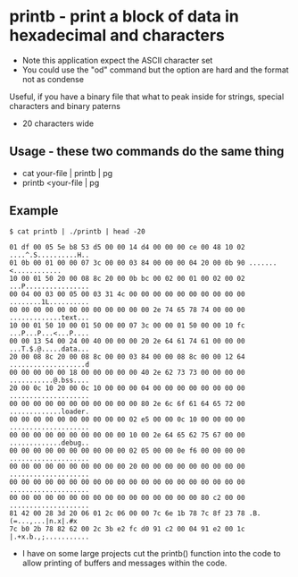# printb - print a block of data in hexadecimal and characters
- Note this application expect the ASCII character set
- You could use the "od" command but the option are hard and the format not as condense

Useful, if you have a binary file that what to peak inside for strings, special characters and binary paterns
- 20 characters wide


## Usage - these two commands do the same thing
- cat your-file | printb | pg
- printb <your-file | pg


## Example
```
$ cat printb | ./printb | head -20                                                                                                          

01 df 00 05 5e b8 53 d5 00 00 14 d4 00 00 00 ce 00 48 10 02 ....^.S..........H..
01 0b 00 01 00 00 07 3c 00 00 03 84 00 00 00 04 20 00 0b 90 .......<............
10 00 01 50 20 00 08 8c 20 00 0b bc 00 02 00 01 00 02 00 02 ...P................
00 04 00 03 00 05 00 03 31 4c 00 00 00 00 00 00 00 00 00 00 ........1L..........
00 00 00 00 00 00 00 00 00 00 00 00 2e 74 65 78 74 00 00 00 .............text...
10 00 01 50 10 00 01 50 00 00 07 3c 00 00 01 50 00 00 10 fc ...P...P...<...P....
00 00 13 54 00 24 00 40 00 00 00 20 2e 64 61 74 61 00 00 00 ...T.$.@.....data...
20 00 08 8c 20 00 08 8c 00 00 03 84 00 00 08 8c 00 00 12 64 ...................d
00 00 00 00 00 18 00 00 00 00 00 40 2e 62 73 73 00 00 00 00 ...........@.bss....
20 00 0c 10 20 00 0c 10 00 00 00 04 00 00 00 00 00 00 00 00 ....................
00 00 00 00 00 00 00 00 00 00 00 80 2e 6c 6f 61 64 65 72 00 .............loader.
00 00 00 00 00 00 00 00 00 00 02 e5 00 00 0c 10 00 00 00 00 ....................
00 00 00 00 00 00 00 00 00 00 10 00 2e 64 65 62 75 67 00 00 .............debug..
00 00 00 00 00 00 00 00 00 00 02 05 00 00 0e f6 00 00 00 00 ....................
00 00 00 00 00 00 00 00 00 00 20 00 00 00 00 00 00 00 00 00 ....................
00 00 00 00 00 00 00 00 00 00 00 00 00 00 00 00 00 00 00 00 ....................
00 00 00 00 00 00 00 00 00 00 00 00 00 00 00 00 80 c2 00 00 ....................
81 42 00 28 3d 20 06 01 2c 06 00 00 7c 6e 1b 78 7c 8f 23 78 .B.(=...,...|n.x|.#x
7c b0 2b 78 82 62 00 2c 3b e2 fc d0 91 c2 00 04 91 e2 00 1c |.+x.b.,;...........
```

- I have on some large projects cut the printb() function into the code to allow printing of buffers and messages within the code.
